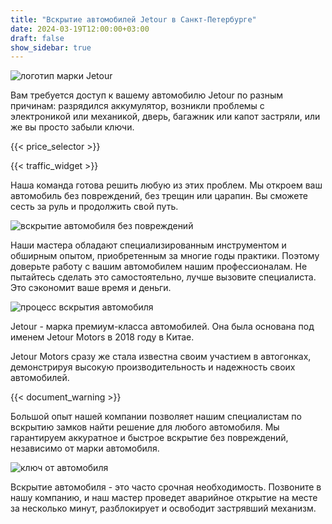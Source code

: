 ```yaml
---
title: "Вскрытие автомобилей Jetour в Санкт-Петербурге"
date: 2024-03-19T12:00:00+03:00
draft: false
show_sidebar: true
---
```


![логотип марки Jetour](car_logo.jpg)

Вам требуется доступ к вашему автомобилю Jetour по разным причинам: разрядился аккумулятор, возникли проблемы с электроникой или механикой, дверь, багажник или капот застряли, или же вы просто забыли ключи.

{{< price_selector >}}

{{< traffic_widget >}}

Наша команда готова решить любую из этих проблем. Мы откроем ваш автомобиль без повреждений, без трещин или царапин. Вы сможете сесть за руль и продолжить свой путь.

![вскрытие автомобиля без повреждений](car.jpg)

Наши мастера обладают специализированным инструментом и обширным опытом, приобретенным за многие годы практики. Поэтому доверьте работу с вашим автомобилем нашим профессионалам. Не пытайтесь сделать это самостоятельно, лучше вызовите специалиста. Это сэкономит ваше время и деньги.

![процесс вскрытия автомобиля](car_open.jpg)

Jetour - марка премиум-класса автомобилей. Она была основана под именем Jetour Motors в 2018 году в Китае.

Jetour Motors сразу же стала известна своим участием в автогонках, демонстрируя высокую производительность и надежность своих автомобилей.

{{< document_warning >}}

Большой опыт нашей компании позволяет нашим специалистам по вскрытию замков найти решение для любого автомобиля. Мы гарантируем аккуратное и быстрое вскрытие без повреждений, независимо от марки автомобиля.

![ключ от автомобиля](car_key.jpg)

Вскрытие автомобиля - это часто срочная необходимость. Позвоните в нашу компанию, и наш мастер проведет аварийное открытие на месте за несколько минут, разблокирует и освободит застрявший механизм.